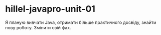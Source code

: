 # hillel-javapro-unit-01
Я планую вивчати Java, отримати більше практичного досвіду, знайти нову роботу.
Змінити свій фах.
